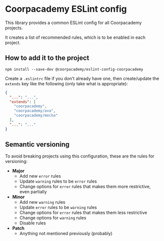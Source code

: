 # Coorpacademy ESLint config

This library provides a common ESLint config for all Coorpacademy projects.

It creates a list of recommended rules, which is to be enabled in each project.

## How to add it to the project

```console
npm install --save-dev @coorpacademy/eslint-config-coorpacademy
```

Create a `.eslintrc` file if you don't already have one, then create/update the `extends` key like the following (only take what is appropriate):

```json
{
  "...": "...",
  "extends": [
    "coorpacademy",
    "coorpacademy/ava",
    "coorpacademy/mocha"
  ],
  "...": "..."
}
```

## Semantic versioning

To avoid breaking projects using this configuration, these are the rules for versioning:
- **Major**
  - Add new `error` rules
  - Update `warning` rules to be `error` rules
  - Change options for `error` rules that makes them more restrictive, even partially
- **Minor**
  - Add new `warning` rules
  - Update `error` rules to be `warning` rules
  - Change options for `error` rules that makes them less restrictive
  - Change options for `warning` rules
  - Disable rules
- **Patch**
  - Anything not mentioned previously (probably)
